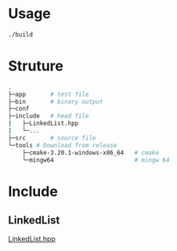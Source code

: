 
# Usage
```bash
./build
```


# Struture
``` bash
.
├─app       # test file
├─bin       # binary output
├─conf
├─include   # head file
|   ├─LinkedList.hpp
|   └─...
├─src       # source file
└─tools # Download from release
    ├─cmake-3.20.1-windows-x86_64   # cmake
    └─mingw64                       # mingw 64
```

# Include
## LinkedList
[LinkedList.hpp](include/LinkedList.hpp)

